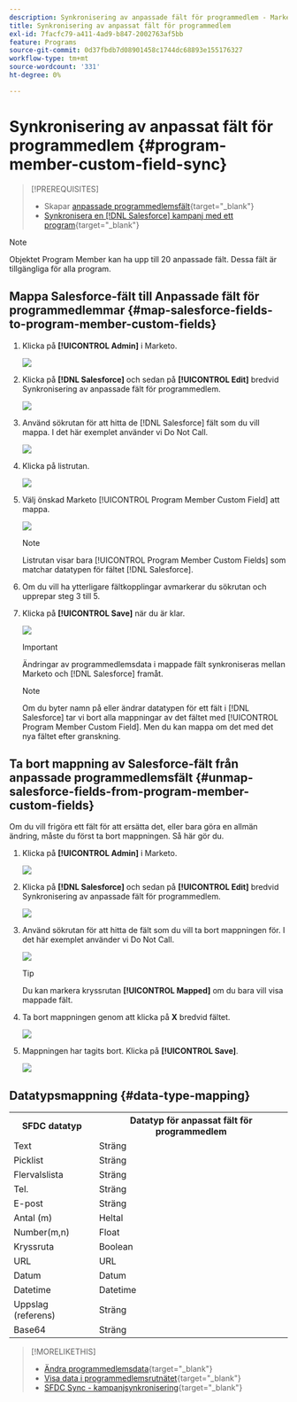 ```yaml
---
description: Synkronisering av anpassade fält för programmedlem - Marketo Docs - produktdokumentation
title: Synkronisering av anpassat fält för programmedlem
exl-id: 7facfc79-a411-4ad9-b847-2002763af5bb
feature: Programs
source-git-commit: 0d37fbdb7d08901458c1744dc68893e155176327
workflow-type: tm+mt
source-wordcount: '331'
ht-degree: 0%

---
```


# Synkronisering av anpassat fält för programmedlem {#program-member-custom-field-sync}

>[!PREREQUISITES]
>
>* Skapar [anpassade programmedlemsfält](/help/marketo/product-docs/core-marketo-concepts/programs/working-with-programs/program-member-custom-fields.md){target="_blank"}
>* [Synkronisera en [!DNL Salesforce] kampanj med ett program](/help/marketo/product-docs/core-marketo-concepts/programs/working-with-programs/sync-an-sfdc-campaign-with-a-program.md){target="_blank"}

>[!NOTE]
>
>Objektet Program Member kan ha upp till 20 anpassade fält. Dessa fält är tillgängliga för alla program.

## Mappa Salesforce-fält till Anpassade fält för programmedlemmar {#map-salesforce-fields-to-program-member-custom-fields}

1. Klicka på **[!UICONTROL Admin]** i Marketo.

   ![](assets/program-member-custom-field-sync-1.png)

1. Klicka på **[!DNL Salesforce]** och sedan på **[!UICONTROL Edit]** bredvid Synkronisering av anpassade fält för programmedlem.

   ![](assets/program-member-custom-field-sync-2.png)

1. Använd sökrutan för att hitta de [!DNL Salesforce] fält som du vill mappa. I det här exemplet använder vi Do Not Call.

   ![](assets/program-member-custom-field-sync-3.png)

1. Klicka på listrutan.

   ![](assets/program-member-custom-field-sync-4.png)

1. Välj önskad Marketo [!UICONTROL Program Member Custom Field] att mappa.

   ![](assets/program-member-custom-field-sync-5.png)

   >[!NOTE]
   >
   >Listrutan visar bara [!UICONTROL Program Member Custom Fields] som matchar datatypen för fältet [!DNL Salesforce].

1. Om du vill ha ytterligare fältkopplingar avmarkerar du sökrutan och upprepar steg 3 till 5.

1. Klicka på **[!UICONTROL Save]** när du är klar.

   ![](assets/program-member-custom-field-sync-6.png)

   >[!IMPORTANT]
   >
   >Ändringar av programmedlemsdata i mappade fält synkroniseras mellan Marketo och [!DNL Salesforce] framåt.

   >[!NOTE]
   >
   >Om du byter namn på eller ändrar datatypen för ett fält i [!DNL Salesforce] tar vi bort alla mappningar av det fältet med [!UICONTROL Program Member Custom Field]. Men du kan mappa om det med det nya fältet efter granskning.

## Ta bort mappning av Salesforce-fält från anpassade programmedlemsfält {#unmap-salesforce-fields-from-program-member-custom-fields}

Om du vill frigöra ett fält för att ersätta det, eller bara göra en allmän ändring, måste du först ta bort mappningen. Så här gör du.

1. Klicka på **[!UICONTROL Admin]** i Marketo.

   ![](assets/program-member-custom-field-sync-7.png)

1. Klicka på **[!DNL Salesforce]** och sedan på **[!UICONTROL Edit]** bredvid Synkronisering av anpassade fält för programmedlem.

   ![](assets/program-member-custom-field-sync-8.png)

1. Använd sökrutan för att hitta de fält som du vill ta bort mappningen för. I det här exemplet använder vi Do Not Call.

   ![](assets/program-member-custom-field-sync-9.png)

   >[!TIP]
   >
   >Du kan markera kryssrutan **[!UICONTROL Mapped]** om du bara vill visa mappade fält.

1. Ta bort mappningen genom att klicka på **X** bredvid fältet.

   ![](assets/program-member-custom-field-sync-10.png)

1. Mappningen har tagits bort. Klicka på **[!UICONTROL Save]**.

   ![](assets/program-member-custom-field-sync-11.png)

## Datatypsmappning {#data-type-mapping}

<table>
  <colgroup>
    <col/>
    <col/>
  </colgroup>
  <tbody>
    <tr>
      <th>SFDC datatyp</th>
      <th>Datatyp för anpassat fält för programmedlem</th>
    </tr>
    <tr>
      <td>Text</td>
      <td>Sträng</td>
    </tr>
    <tr>
      <td>Picklist</td>
      <td>Sträng</td>
    </tr>
    <tr>
      <td>Flervalslista</td>
      <td>Sträng</td>
    </tr>
    <tr>
      <td>Tel.</td>
      <td>Sträng</td>
    </tr>
    <tr>
      <td>E-post</td>
      <td>Sträng</td>
    </tr>
    <tr>
      <td>Antal (m)</td>
      <td>Heltal</td>
    </tr>
    <tr>
      <td>Number(m,n)</td>
      <td>Float</td>
    </tr>
    <tr>
      <td>Kryssruta</td>
      <td>Boolean</td>
    </tr>
    <tr>
      <td>URL</td>
      <td>URL</td>
    </tr>
    <tr>
      <td>Datum</td>
      <td>Datum</td>
    </tr>
    <tr>
      <td>Datetime</td>
      <td>Datetime</td>
    </tr>
    <tr>
      <td>Uppslag (referens)</td>
      <td>Sträng</td>
    </tr>
    <tr>
      <td>Base64</td>
      <td>Sträng</td>
    </tr>
  </tbody>
</table>

>[!MORELIKETHIS]
>
>* [Ändra programmedlemsdata](/help/marketo/product-docs/core-marketo-concepts/smart-campaigns/program-flow-actions/change-program-member-data.md){target="_blank"}
>* [Visa data i programmedlemsrutnätet](/help/marketo/product-docs/core-marketo-concepts/programs/working-with-programs/manage-and-view-members.md){target="_blank"}
>* [SFDC Sync - kampanjsynkronisering](/help/marketo/product-docs/crm-sync/salesforce-sync/sfdc-sync-details/sfdc-sync-campaign-sync.md){target="_blank"}
